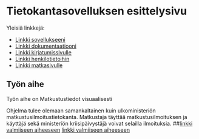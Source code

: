 # Tietokantasovelluksen esittelysivu

Yleisiä linkkejä:

* [Linkki sovellukseeni](https://tixkontt.users.cs.helsinki.fi/Tietokantalabra/)
* [Linkki dokumentaatiooni](https://www.github.com)
* [Linkki kirjatumissivulle](https://tixkontt.users.cs.helsinki.fi/Tietokantalabra/login)
* [Linkki henkilotietoihin](https://tixkontt.users.cs.helsinki.fi/Tietokantalabra/henkilotiedot)
* [Linkki matkasivulle](https://tixkontt.users.cs.helsinki.fi/Tietokantalabra/matka)


## Työn aihe

Työn aihe on Matkustustiedot visuaalisesti

Ohjelma tulee olemaan samankaltainen kuin ulkoministeriön matkustusilmoitustietokanta.
Matkustaja täyttää matkustusilmoituksen ja käyttäjä sekä ministeriön kriisipäivystäjä voivat selailla ilmoituksia.
##[linkki valmiiseen aiheeseen](http://advancedkittenry.github.io/suunnittelu_ja_tyoymparisto/aiheet/Pokemon-kanta.html) 
[linkki valmiiseen aiheeseen](http://tixkontt.users.cs.helsinki.fi/SuomalaisetMaailmalla/)
